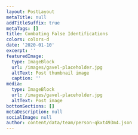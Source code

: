 ```yaml
---
layout: PostLayout
metaTitle: null
addTitleSuffix: true
metaTags: []
title: Combating False Identifications
colors: colors-d
date: '2020-01-10'
excerpt: ''
featuredImage:
  type: ImageBlock
  url: /images/gavel-placeholder.jpg
  altText: Post thumbnail image
  caption: ''
media:
  type: ImageBlock
  url: /images/gavel-placeholder.jpg
  altText: Post image
bottomSections: []
metaDescription: null
socialImage: null
author: content/data/team/person-qkxt493m4.json
---
```

